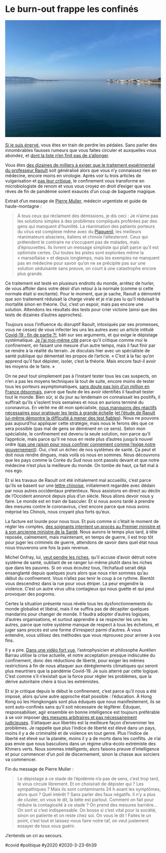 # Le burn-out frappe les confinés

![On respire, c'est le printemps](_i/IMG_9673.webp)

[Si je suis énervé](journal-dun-confine-enerve.md), vous êtes en train de perdre les pédales. Sans parler des innombrables fausses rumeurs que vous faites circuler et auxquelles vous abondez, et [dont la liste n’en finit pas de s’allonger](https://www.hoaxbuster.com/covid19).

Vous êtes [des dizaines de milliers à exiger que le traitement expérimental du professeur Raoult](https://www.change.org/p/emmanuel-macron-covid19-ecoutons-le-dr-didier-raoult-depistage-et-traitement-a-la-chroloquine?use_react=false) soit généralisé alors que vous n’y connaissez rien en médecine, encore moins en virologie. Après voir lu trois articles de vulgarisation et [pas leur critique](http://curiologie.fr/2020/03/chloroquine/), le confinement vous transforme en microbiologiste de renom et vous vous croyez en droit d’exiger que vos rêves de fin de pandémie soient exaucés d’un coup de baguette magique.

Extrait d’un message de [Pierre Muller](http://yannick.michelat.free.fr/itv26.htm), médecin urgentiste et guide de haute-montagne :

> À tous ceux qui réclament des démissions, je dis ceci : Je n’aime pas les solutions simples à des problèmes compliqués proférées par des gens qui manquent d’humilité. La réanimation des patients porteurs du virus est complexe même avec du [Plaquenil](https://fr.wikipedia.org/wiki/Hydroxychloroquine), les meilleurs réanimateurs alsaciens, italiens et chinois l’attesteront. Ceux qui prétendent le contraire ne s’occupent pas de malades, mais d’éprouvettes. Ils livrent un message simpliste qui plaît parce qu’il est optimiste certes. Oui toutes les pistes sont explorées même la « marseillaise » et depuis longtemps, mais les exemples ne manquent pas en médecine pour savoir qu’on ne se précipite pas sur une solution séduisante sans preuve, on court à une catastrophe encore plus grande.

Ce traitement est testé en plusieurs endroits du monde, arrêtez de hurler, de vous affoler dans votre désir d’un retour à la normale (comme si cette normale était si excitante). Pour le moment, que je sache, Raoult a démontré que son traitement réduisait la charge virale et je n’ai pas lu qu’il réduisait la mortalité sinon en théorie. Oui, c’est un espoir, mais pas encore une solution. Attendons les résultats des tests pour crier victoire (ainsi que des tests de dizaines d’autres approches).

Toujours sous l’influence du disruptif Raoult, intoxiqués par ses promesses, vous ne cessez de vous infecter les uns les autres avec un article intitulé [Covid-19 : fin de partie ?!](http://jdmichel.blog.tdg.ch/archive/2020/03/18/covid-19-fin-de-partie-305096.html), bâti sur ses arguments, et qui exige le dépistage systématique. [Je l’ai moi-même cité](macron-me-transforme-en-bombe-virale.md) parce qu’il critique comme moi le confinement, en faisant une mesure d’un autre temps, mais il faut finir par se rendre à la réalité du terrain. Je discutais hier avec un spécialiste de santé publique qui démentait les propos de l’article. « C’est à la fac qu’on apprend qu’il faut dépister, isoler, c’est la théorie. Mais encore faut-il avoir les moyens de le faire. »

On ne peut tout simplement pas à l’instant tester tous les cas suspects, on n’en a pas les moyens techniques là tout de suite, encore moins de tester tous les porteurs asymptomatiques, [sans doute pas loin d’un million en France désormais](les-stats-me-soignent-du-coronavirus.md), parce que faute de les avoir identifiés il faudrait tester tout le monde. Bien sûr, si du jour au lendemain on connaissait les positifs, il suffirait qu’ils s’isolent trois semaines et nous en aurions terminé du coronavirus. En vérité me dit mon spécialiste, [nous manquons des réactifs nécessaires pour pratiquer les tests à grande échelle](https://www.lesechos.fr/economie-france/social/coronavirus-la-france-tente-de-modifier-sa-strategie-de-depistage-1188099) ([et l’étude de Raoult lui-même démontre la difficulté à mener des test fiables](http://curiologie.fr/2020/03/chloroquine/)). Nous ne pouvons pas aujourd’hui appliquer cette stratégie, mais nous le ferons dès que ce sera possible (pas mal de gens se démènent en ce sens). Selon mon spécialiste, le confinement est devenu la seule solution, non parce qu’il l’apprécie, mais parce qu’il ne nous en reste plus d’autres jusqu’à nouvel ordre ([pas une raison pour nous confiner connement comme l’exige notre gouvernement](france-et-tchernobyl-meme-combat.md)). Oui, c’est un échec de nos systèmes de santé. Ça peut et doit nous rendre dingues, mais voilà où nous en sommes. Nous découvrons que les pays comme la Corée du Sud nous sont passés devant et que notre médecine n’est plus la meilleure du monde. On tombe de haut, ça fait mal à nos ego.

Et si les travaux de Raoult ont été initialement mal accueillis, c’est parce qu’ils se basent sur une [lettre chinoise](https://www.jstage.jst.go.jp/article/bst/advpub/0/advpub_2020.01047/_pdf/-char/en), initialement regardée avec dédain par nous autres occidentaux prétentieux. Nous assistons en direct au déclin de l’Occident annoncé depuis plus d’un siècle. Nous allons devoir nous y faire. Le monde est en train de basculer. Et si nous avons tardé à prendre des mesures contre le coronavirus, c’est encore parce que nous avons méprisé les Chinois, nous croyant plus forts qu’eux.

La facture est lourde pour nous tous. Et puis comme si c’était le moment de régler les comptes, [des soignants intentent un procès au Premier ministre et à son ancienne ministre de la Santé](https://www.lefigaro.fr/actualite-france/coronavirus-une-plainte-contre-edouard-philippe-et-agnes-buzyn-a-ete-deposee-20200321). Nous aurons le temps plus tard, à tête reposée, calmement, mais maintenant, en temps de guerre, il est trop tôt pour juger les criminels de guerre, attendons de savoir dans quel état nous nous trouverons une fois la paix revenue.

Michel Onfray, lui, [veut pendre les riches](https://www.facebook.com/groups/michel.onfray.actualites/permalink/2993920910651087/?__tn__=K-R), qu’il accuse d’avoir détruit notre système de santé, oubliant de se ranger lui-même plutôt dans les riches que dans les pauvres. Si on vous écoutez tous, l’échafaud serait déjà ensanglanté depuis quelques jours alors que nous n’en sommes qu’au début du confinement. Vous n’allez pas tenir le coup à ce rythme. Bientôt vous descendrez dans la rue pour vous étriper. La peur engendre la violence. C’est un autre virus ultra contagieux qui nous guette et qui peut provoquer des pogroms.

Certes la situation présente nous révèle tous les dysfonctionnements du monde globalisé et libéral, mais il ne suffira pas de décapiter quelques mandarins pour changer de monde. Il faudra adopter d’autres logiques, d’autres organisations, et surtout apprendre à se respecter les uns les autres, parce que notre système manque de respect à tous les échelons, et juger sans procès est une forme d’irrespect parmi d’autres. À vous entendre, vous utilisez des méthodes que vous réprouvez pour arriver à vos fins.

Il y a pire. [Dans une vidéo fort vue](https://www.youtube.com/watch?v=mr9IEab49eY&feature=youtu.be&t=1635s), l’astrophysicien et philosophe Aurélien Barrau utilise la crise actuelle, et notre acceptation presque indiscutée du confinement, donc des réductions de liberté, pour exiger les mêmes restrictions à fin de nous attaquer aux dérèglements climatiques qui seront plus meurtriers que la pandémie Covid-19. Je suis atterré par cette logique. C’est comme s’il n’existait que la force pour régler les problèmes, que la dérive autoritaire chère à tous les extrémistes.

Et si je critique depuis le début le confinement, c’est parce qu’il nous a été imposé, alors qu’une autre approche était possible : l’éducation. À Hong Kong où les Hongkongais sont plus éduqués que nous manifestement, ils se sont auto-confinés sans qu’il soit nécessaire de légiférer. Éduquer, responsabiliser, agir ensemble en bonne intelligence est toujours préférable à se voir imposer [des mesures arbitraires et pas nécessairement judicieuses](france-et-tchernobyl-meme-combat.md). S’attaquer aux libertés est la meilleure façon d’envenimer les problèmes. Je rappelle que plus l’indice de liberté est élevé dans un pays, moins il y a de criminalité et de violence en tout genre. Plus l’indice de liberté est élevé sur la planète, moins il y a de morts dans les conflits. Je n’ai pas envie que nous basculions dans un régime ultra-écolo extrémiste des Khmers verts. Nous sommes intelligents, alors faisons preuve d’intelligence et pour commencer d’un poil de discernement, sinon la chasse aux sorciers va commencer.

Fin du message de Pierre Muller :

> Le dépistage à ce stade de l’épidémie n’a pas de sens, c’est trop tard, le virus circule librement. Et on choisirait de dépister qui ? Les sympathiques ? Mais ils sont contaminants 24 h avant les symptômes, alors quoi ? Quel intérêt ? Sans parler des faux négatifs. Il n’y a plus de cluster, on vous le dit, la bête est partout. Comment on fait pour réduire la contagiosité à ce stade ? On prend des mesures barrière… On sort si c’est indispensable. On bosse si c’est vital pour la société, sinon on patiente et on reste chez soi. On vous le dit ! Faites le un point, c’est tout et laissez-nous faire notre taf, on veut justement essayer de tous vous guérir.

J’entends un cri au secours.

#covid #politique #y2020 #2020-3-23-6h39
